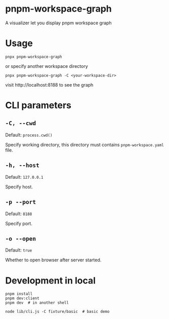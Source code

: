 # pnpm-workspace-graph

A visualizer let you display pnpm workspace graph

# Usage

```shell
pnpx pnpm-workspace-graph
```

or specify another workspace directory

```shell
pnpx pnpm-workspace-graph -C <your-workspace-dir>
```

visit http://localhost:8188 to see the graph

# CLI parameters

## `-C, --cwd`

Default: `process.cwd()`

Specify working directory, this directory must contains `pnpm-workspace.yaml` file.

## `-h, --host`

Default: `127.0.0.1`

Specify host.

## `-p --port`

Default: `8188`

Specify port.

## `-o --open`

Default: `true`

Whether to open browser after server started.

# Development in local

```shell
pnpm install
pnpm dev:client
pnpm dev  # in another shell

node lib/cli.js -C fixture/basic  # basic demo
```
